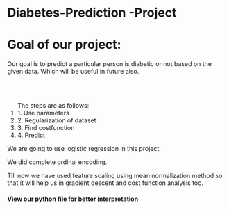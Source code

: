 # Diabetes-Prediction -Project
<h1>Goal of our project:</h1>
<p>Our goal is to predict a particular person is diabetic or not based on the given data.
Which will be useful in future also.</p>
<br><br>
<ol>The steps are as follows:
<li>1. Use parameters </li>
<li>2. Regularization of dataset</li>
<li>3. Find costfunction</li>
<li>4. Predict</li></ol>
<p>We are going to use logistic regression in this project.</p>
<p>We did complete ordinal encoding.</p>
<p>Till now we have used feature scaling using mean normalization method so that it will help us in gradient descent and cost function analysis too.<p>

<h4>View our python file for better interpretation</h4>
